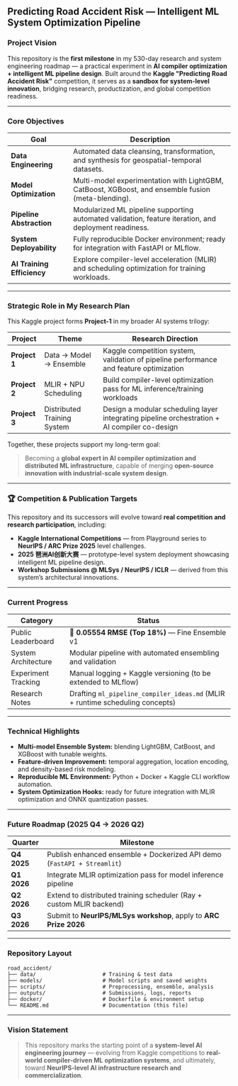 ## Predicting Road Accident Risk — Intelligent ML System Optimization Pipeline

### **Project Vision**

This repository is the **first milestone** in my 530-day research and system engineering roadmap — a practical experiment in **AI compiler optimization + intelligent ML pipeline design**.
Built around the **Kaggle "Predicting Road Accident Risk"** competition, it serves as a **sandbox for system-level innovation**, bridging research, productization, and global competition readiness.

---

### **Core Objectives**

| Goal                          | Description                                                                                           |
| ----------------------------- | ----------------------------------------------------------------------------------------------------- |
| **Data Engineering**       | Automated data cleansing, transformation, and synthesis for geospatial-temporal datasets.             |
| **Model Optimization**     | Multi-model experimentation with LightGBM, CatBoost, XGBoost, and ensemble fusion (meta-blending).    |
| **Pipeline Abstraction**   | Modularized ML pipeline supporting automated validation, feature iteration, and deployment readiness. |
| **System Deployability**   | Fully reproducible Docker environment; ready for integration with FastAPI or MLflow.                  |
| **AI Training Efficiency** | Explore compiler-level acceleration (MLIR) and scheduling optimization for training workloads.        |

---

### **Strategic Role in My Research Plan**

This Kaggle project forms **Project-1** in my broader AI systems trilogy:

| Project       | Theme                       | Research Direction                                                                           |
| ------------- | --------------------------- | -------------------------------------------------------------------------------------------- |
| **Project 1** | Data → Model → Ensemble     | Kaggle competition system, validation of pipeline performance and feature optimization       |
| **Project 2** | MLIR + NPU Scheduling       | Build compiler-level optimization pass for ML inference/training workloads                   |
| **Project 3** | Distributed Training System | Design a modular scheduling layer integrating pipeline orchestration + AI compiler co-design |

Together, these projects support my long-term goal:

> Becoming a **global expert in AI compiler optimization and distributed ML infrastructure**, capable of merging **open-source innovation with industrial-scale system design**.

---

### 🏆 **Competition & Publication Targets**

This repository and its successors will evolve toward **real competition and research participation**, including:

* **Kaggle International Competitions** — from Playground series to **NeurIPS / ARC Prize 2025** level challenges.
* **2025 琶洲AI创新大赛** — prototype-level system deployment showcasing intelligent ML pipeline design.
* **Workshop Submissions @ MLSys / NeurIPS / ICLR** — derived from this system’s architectural innovations.

---

### **Current Progress**

| Category            | Status                                                                        |
| ------------------- | ----------------------------------------------------------------------------- |
| Public Leaderboard  | 🥉 **0.05554 RMSE (Top 18%)** — Fine Ensemble v1                              |
| System Architecture | Modular pipeline with automated ensembling and validation                     |
| Experiment Tracking | Manual logging + Kaggle versioning (to be extended to MLflow)                 |
| Research Notes      | Drafting `ml_pipeline_compiler_ideas.md` (MLIR + runtime scheduling concepts) |

---

### **Technical Highlights**

* **Multi-model Ensemble System:** blending LightGBM, CatBoost, and XGBoost with tunable weights.
* **Feature-driven Improvement:** temporal aggregation, location encoding, and density-based risk modeling.
* **Reproducible ML Environment:** Python + Docker + Kaggle CLI workflow automation.
* **System Optimization Hooks:** ready for future integration with MLIR optimization and ONNX quantization passes.

---

### **Future Roadmap (2025 Q4 → 2026 Q2)**

| Quarter     | Milestone                                                               |
| ----------- | ----------------------------------------------------------------------- |
| **Q4 2025** | Publish enhanced ensemble + Dockerized API demo (`FastAPI + Streamlit`) |
| **Q1 2026** | Integrate MLIR optimization pass for model inference pipeline           |
| **Q2 2026** | Extend to distributed training scheduler (Ray + custom MLIR backend)    |
| **Q3 2026** | Submit to **NeurIPS/MLSys workshop**, apply to **ARC Prize 2026**       |

---

### **Repository Layout**

```
road_accident/
├── data/                     # Training & test data
├── models/                   # Model scripts and saved weights
├── scripts/                  # Preprocessing, ensemble, analysis
├── outputs/                  # Submissions, logs, reports
├── docker/                   # Dockerfile & environment setup
└── README.md                 # Documentation (this file)
```

---

### **Vision Statement**

> This repository marks the starting point of a **system-level AI engineering journey** —
> evolving from Kaggle competitions to **real-world compiler-driven ML optimization systems**,
> and ultimately, toward **NeurIPS-level AI infrastructure research and commercialization**.

